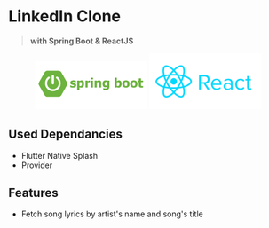 # LinkedIn Clone
>**with Spring Boot & ReactJS**

<p align="center">
<img src="https://github.com/haroldraj/linkedin_clone/blob/main/assets//logo-spring-boot.png" alt="Spring Boot" width="40%" height="40%"/> 
  <img src="https://github.com/haroldraj/linkedin_clone/blob/main/assets//logo-react-js.png" alt="ReactJS" width="40%" height="40%"/> 
</p>

## Used Dependancies
- Flutter Native Splash
- Provider

## Features
- Fetch song lyrics by artist's name and song's title
